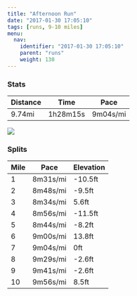 ```yaml
---
title: "Afternoon Run"
date: "2017-01-30 17:05:10"
tags: [runs, 9-10 miles]
menu:
  nav:
    identifier: "2017-01-30 17:05:10"
    parent: "runs"
    weight: 130
---
```


### Stats

| Distance | Time | Pace |
|----------|------|------|
|9.74mi|1h28m15s|9m04s/mi|

<img src='https://maps.googleapis.com/maps/api/staticmap?maptype=roadmap&path=enc:kvjeIthvLaGwDoEj@}A|Pd@tJaAhRxBvAuAhCvFjWfJjRrCtSdEvFjGdChHrMtIbYrFnc@k@uAr@hg@sBne@PjQhDvW`KdVzJbKhU~H~IqQnFyALaElJcO`HgCv^f^~|@rVhEY|MtG|LbVbp@ln@oo@ql@iO{WgkAiZce@gb@aGhAkJlPUlEyA|B}AkAwLbSeS}FcPcSaFgM}C_R&key=AIzaSyC1MId7bFpkLXNAaYhBSTb8jLyiSqzbDtM&size=800x800&markers=color:yellow|label:S|53.4719,-2.24923&markers=color:green|label:F|53.46443,-2.29865'>

### Splits

| Mile | Pace | Elevation |
|------|------|-----------|
|1|8m31s/mi|-10.5ft|
|2|8m48s/mi|-9.5ft|
|3|8m34s/mi|5.6ft|
|4|8m56s/mi|-11.5ft|
|5|8m44s/mi|-8.2ft|
|6|9m00s/mi|13.8ft|
|7|9m04s/mi|0ft|
|8|9m29s/mi|-2.6ft|
|9|9m41s/mi|-2.6ft|
|10|9m56s/mi|8.5ft|
